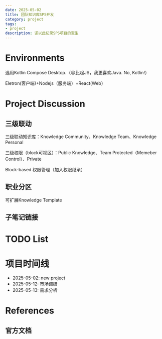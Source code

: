 ```yaml
---
date: 2025-05-02
title: 团队知识库SPS开发
category: project
tags:
- project
description: 谨以此纪录SPS项目的诞生
---
```


# Environments

选用Kotlin Compose Desktop.（😍比起JS，我更喜欢Java. No, Kotlin!）

Eletron(客户端)+Nodejs（服务端）+React(Web）

# Project Discussion

## 三级联动

三级联动知识库：Knowledge Community、Knowledge Team、Knowledge Personal

三级权限（block可视区）：Public Knowledge、Team Protected（Memeber Control）、Private

Block-based 权限管理（加入权限继承）

## 职业分区

可扩展Knowledge Template

## 子笔记链接



# TODO List



# 项目时间线

- 2025-05-02: new project
- 2025-05-12: 市场调研
- 2025-05-13: 需求分析



# References

## 官方文档

